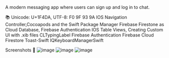 A modern messaging app where users can sign up and log in to chat.

📚
Unicode: U+1F4DA, UTF-8: F0 9F 93 9A
IOS Navigation Controller,Cocoapods and the Swift Package Manager
Firebase Firestone as Cloud Database, Firebase Authentication
IOS Table Views, Creating Custom UI with .xib files
CLTypingLabel
Firebase Authentication
Firebase Cloud Firestore
Toast-Swift
IQKeyboardManagerSwift

Screenshots 📸
![image](https://github.com/user-attachments/assets/d2adc66c-ca99-4d55-ac42-ed6fae870559)
![image](https://github.com/user-attachments/assets/b01a0de6-437a-416b-9400-3295eb156c1b)
![image](https://github.com/user-attachments/assets/9d2eca07-4292-468c-95b2-156d517c056d)

